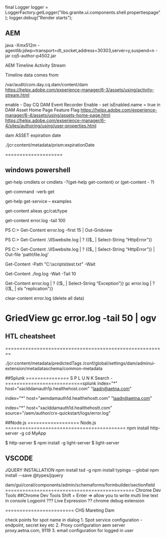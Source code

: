 
final Logger logger = LoggerFactory.getLogger("libs.granite.ui.components.shell.propertiespage");
logger.debug("Render starts");

## AEM

java -Xmx512m -agentlib:jdwp=transport=dt_socket,address=30303,server=y,suspend=n -jar cq5-author-p4502.jar

AEM Timeline Activity Stream 

Timeline data comes from 

/var/audit/com.day.cq.dam/content/dam
https://helpx.adobe.com/experience-manager/6-3/assets/using/activity-stream.html

enable - Day CQ DAM Event Recorder
Enable - set isEnabled.name = true in DAM Asset Home Page Feature Flag
https://helpx.adobe.com/experience-manager/6-4/assets/using/assets-home-page.html
https://helpx.adobe.com/experience-manager/6-4/sites/authoring/using/user-properties.html

dam ASSET expiration date

./jcr:content/metadata/prism:expirationDate



====================
## windows powershell

get-help cmdlets or cmdlets -?(get-help get-content) or (get-content - ?)

get-command -verb get

get-help get-service – examples

get-content alieas gc/cat/type

get-content error.log -tail 100

PS C:\> Get-Content error.log -first 15 | Out-Gridview

PS C:\> Get-Content .\IISwebsite.log | ? {($_ | Select-String “HttpError”)}

PS C:\> Get-Content .\IISwebsite.log | ? {($_ | Select-String “HttpError”)} | Out-file 'path\file.log'

Get-Content -Path "C:\scripts\test.txt" -Wait

Get-Content ./log.log -Wait -Tail 10

Get-Content error.log | ? {($_ | Select-String “Exception”)}
gc error.log | ? {($_ | sls "replication")}

clear-content error.log (delete all data)

GriedView
gc error.log -tail 50 | ogv
=======================================================
## HTL cheatsheet

========================================================

./jcr:content/metadata/predictedTags
/conf/global/settings/dam/adminui-extension/metadataschema/common-metadata

##Splunk
=============== S P L U N K Search -===========================splunk
index="*" host="xaclddamauth1p.healthehost.com" "laadn@aetna.com"

index="*" host="aemdamauth1d.healthehostt.com" "laadn@aetna.com"

index="*" host="xaclddamauth1d.healthehostt.com" source="/aem/author/crx-quickstart/logs/error.log"

##Node.js
================== Node.js ==========================================
npm install http-server -g
cd MyApp

$ http-server
$ npm install -g light-server 
$ light-server

## VSCODE
JQUERY INSTALLATION
npm install tsd -g
npm install typings --global
npm install --save @types/jquery
<reference path="../typings/globals/jquery/index.d.ts" />


dam/gui/coral/components/admin/schemaforms/formbuilder/sectionfield
============================================= Chrome Dev Tools
##Chrome Dev Tools
Shift + Enter => allow you to write multi line text in console
Logpoint ???
Live Expression ??
chrome debug extension

======================== CHS Mareting Dam

check points for spot name in dialog
	1. Spot service configuration - endpoint, secret key etc
	2. Proxy configuration aem server proxy.aetna.com, 9119
	3. email configuration for logged in user
